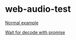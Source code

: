 # web-audio-test

[Normal example](https://zprodev.github.io/web-audio-test/dist/)

[Wait for decode with promise](https://zprodev.github.io/web-audio-test/promise-decoding/)